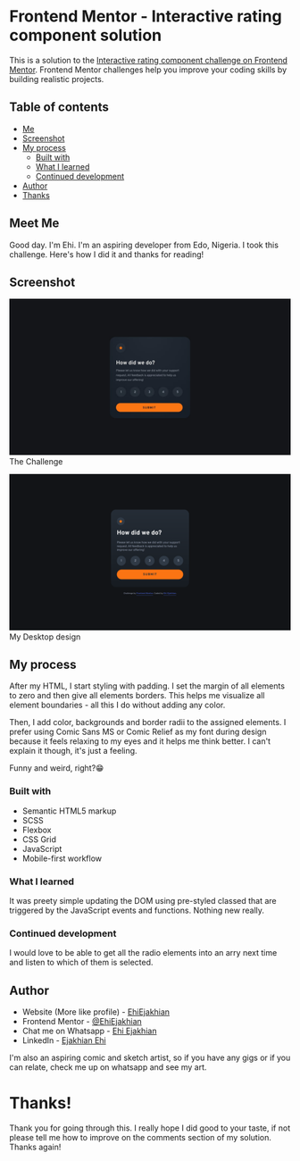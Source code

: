 # Frontend Mentor - Interactive rating component solution

This is a solution to the [Interactive rating component challenge on Frontend Mentor](https://www.frontendmentor.io/challenges/interactive-rating-component-koxpeBUmI). Frontend Mentor challenges help you improve your coding skills by building realistic projects. 

## Table of contents
- [Me](#meet-me)
- [Screenshot](#screenshot)
- [My process](#my-process)
  - [Built with](#built-with)
  - [What I learned](#what-i-learned)
  - [Continued development](#continued-development)
- [Author](#author)
- [Thanks](#thanks)



## Meet Me
Good day. I'm Ehi. I'm an aspiring developer from Edo, Nigeria. I took this challenge. Here's how I did it and thanks for reading!

## Screenshot

![finished-desktop-design](./design/desktop-design.jpg)The Challenge

![finished-desktop-design](./design/myDesktopDesign.png)My Desktop design

## My process
After my HTML, I start styling with padding. I set the margin of all elements to zero and then give all elements borders. This helps me visualize all element boundaries - all this I do without adding any color.

Then, I add color, backgrounds and border radii to the assigned elements. I prefer using Comic Sans MS or Comic Relief as my font during design because it feels relaxing to my eyes and it helps me think better. I can't explain it though, it's just a feeling.

Funny and weird, right?😁

### Built with

- Semantic HTML5 markup
- SCSS
- Flexbox
- CSS Grid
- JavaScript
- Mobile-first workflow

### What I learned

It was preety simple updating the DOM using pre-styled classed that are triggered by the JavaScript events and functions. Nothing new really.

### Continued development

I would love to be able to get  all the radio elements into an arry next time and listen to which of them is selected.

## Author

- Website (More like profile) - [EhiEjakhian](https://github.io.ehiejakhian)
- Frontend Mentor - [@EhiEjakhian](https://www.frontendmentor.io/profile/EhiEjakhian)
- Chat me on Whatsapp - [Ehi Ejakhian](https://wa.me/+2348142340182?text=Hello%20Ehi%20.%20I%20checked%20your%20mortgage%20calculator%20solution!)
- LinkedIn - [Ejakhian Ehi](https://ng.linkedin.com/in/ehi-ejakhian-2302a7318)

I'm also an aspiring comic and sketch artist, so if you have any gigs or if you can relate, check me up on whatsapp and see my art.

# Thanks!
Thank you for going through this. I really hope I did good to your taste, if not please tell me how to improve on the comments section of my solution. Thanks again!
